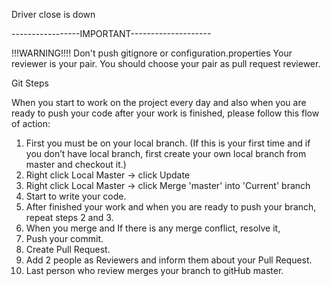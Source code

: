 Driver close is down

-----------------IMPORTANT--------------------

!!!WARNING!!!!
Don't push gitignore or configuration.properties 
Your reviewer is your pair. 
You should choose your pair as pull request reviewer.

Git Steps

When you start to work on the project every day and also when you are ready to push your code after your work is finished, please follow this flow of action:

1. First you must be on your local branch. (If this is your first time and if you don’t have local branch, first create your own local branch from master and checkout it.)
2. Right click Local Master -> click Update
3. Right click Local Master -> click Merge 'master' into 'Current' branch
4. Start to write your code.
5. After finished your work and when you are ready to push your branch, repeat steps 2 and 3.
6. When you merge and If there is any merge conflict, resolve it,
7.  Push your commit.
8. Create Pull Request.
9. Add 2 people as Reviewers and inform them about your Pull Request.
10. Last person who review merges your branch to gitHub master. 